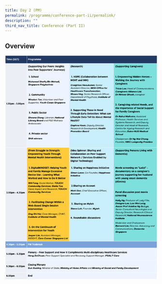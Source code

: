 ```yaml
---
title: Day 2 (PM)
permalink: /programme/conference-part-ii/permalink/
description: ""
third_nav_title: Conference (Part II)
---
```

## Overview
![](/images/day2pm.png)